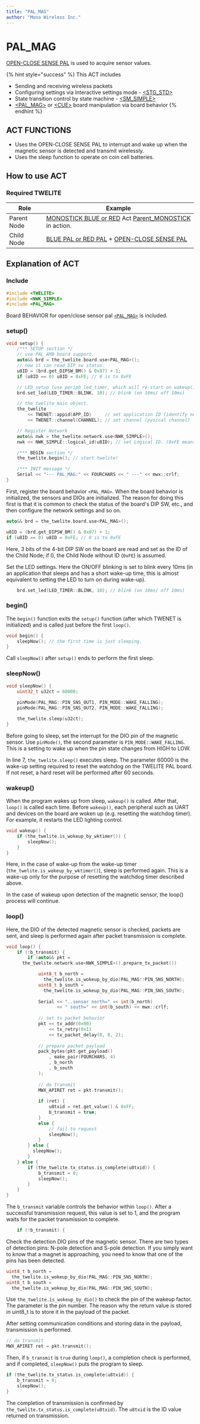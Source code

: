 ```yaml
---
title: "PAL_MAG"
author: "Mono Wireless Inc."
---
```


# PAL\_MAG

[OPEN-CLOSE SENSE PAL](https://mono-wireless.com/jp/products/twelite-pal/sense/amb-pal.html) is used to acquire sensor values.


{% hint style="success" %}
This ACT includes

* Sending and receiving wireless packets
* Configuring settings via Interactive settings mode - [\<STG\_STD>](../settings/stg\_std.md)
* State transition control by state machine - [\<SM\_SIMPLE>](../api-reference/classes/smsimple-suttomashin.md)
* [\<PAL\_MAG>](../boards/pal/pal\_mag.md) or [\<CUE>](../boards/cue.md) board manipulation via board behavior
{% endhint %}



## ACT FUNCTIONS

* Uses the OPEN-CLOSE SENSE PAL to interrupt and wake up when the magnetic sensor is detected and transmit wirelessly.
* Uses the sleep function to operate on coin cell batteries.



## How to use ACT

### Required TWELITE

| Role | Example                                                                                                                                                                                               |
| -- | ----------------------------------------------------------------------------------------------------------------------------------------------------------------------------------------------- |
| Parent Node | <a href="https://mono-wireless.com/jp/products/MoNoStick/">MONOSTICK BLUE or RED</a> Act <a href="parent_monostick.md">Parent\_MONOSTICK</a> in action.                                   |
| Child Node | [BLUE PAL or RED PAL](https://mono-wireless.com/jp/products/twelite-pal/BnR/index.html) + [OPEN-CLOSE SENSE PAL](https://mono-wireless.com/jp/products/twelite-pal/sense/amb-pal.html)  |



## Explanation of ACT

### Include

```cpp
#include <TWELITE>
#include <NWK_SIMPLE>
#include <PAL_MAG>
```

Board BEHAVIOR for open/close sensor pal [`<PAL_MAG>`](../boards/pal/pal\_mag.md) is included.



### setup()

```cpp
void setup() {
	/*** SETUP section */
	// use PAL_AMB board support.
	auto&& brd = the_twelite.board.use<PAL_MAG>();
	// now it can read DIP sw status.
	u8ID = (brd.get_DIPSW_BM() & 0x07) + 1;
	if (u8ID == 0) u8ID = 0xFE; // 0 is to 0xFE

	// LED setup (use periph_led_timer, which will re-start on wakeup() automatically)
	brd.set_led(LED_TIMER::BLINK, 10); // blink (on 10ms/ off 10ms)

	// the twelite main object.
	the_twelite
		<< TWENET::appid(APP_ID)     // set application ID (identify network group)
		<< TWENET::channel(CHANNEL); // set channel (pysical channel)

	// Register Network
	auto&& nwk = the_twelite.network.use<NWK_SIMPLE>();
	nwk << NWK_SIMPLE::logical_id(u8ID); // set Logical ID. (0xFE means a child device with no ID)

	/*** BEGIN section */
	the_twelite.begin(); // start twelite!

	/*** INIT message */
	Serial << "--- PAL_MAG:" << FOURCHARS << " ---" << mwx::crlf;
}
```



First, register the board behavior `<PAL_MAG>`. When the board behavior is initialized, the sensors and DIOs are initialized. The reason for doing this first is that it is common to check the status of the board's DIP SW, etc., and then configure the network settings and so on.

```cpp
auto&& brd = the_twelite.board.use<PAL_MAG>();

u8ID = (brd.get_DIPSW_BM() & 0x07) + 1;
if (u8ID == 0) u8ID = 0xFE; // 0 is to 0xFE
```

Here, 3 bits of the 4-bit DIP SW on the board are read and set as the ID of the Child Node; if 0, the Child Node without ID (`0xFE`) is assumed.

Set the LED settings. Here the ON/OFF blinking is set to blink every 10ms (in an application that sleeps and has a short wake-up time, this is almost equivalent to setting the LED to turn on during wake-up).

```cpp
	brd.set_led(LED_TIMER::BLINK, 10); // blink (on 10ms/ off 10ms)
```



### begin()

The `begin()` function exits the `setup()` function (after which TWENET is initialized) and is called just before the first `loop()`.

```cpp
void begin() {
	sleepNow(); // the first time is just sleeping.
}
```

Call `sleepNow()` after `setup()` ends to perform the first sleep.



### sleepNow()

```cpp
void sleepNow() {
	uint32_t u32ct = 60000;
	
	pinMode(PAL_MAG::PIN_SNS_OUT1, PIN_MODE::WAKE_FALLING);
	pinMode(PAL_MAG::PIN_SNS_OUT2, PIN_MODE::WAKE_FALLING);

	the_twelite.sleep(u32ct);
}
```

Before going to sleep, set the interrupt for the DIO pin of the magnetic sensor. Use `pinMode()`, the second parameter is `PIN_MODE::WAKE_FALLING`. This is a setting to wake up when the pin state changes from HIGH to LOW.

In line 7, `the_twelite.sleep()` executes sleep. The parameter 60000 is the wake-up setting required to reset the watchdog on the TWELITE PAL board. If not reset, a hard reset will be performed after 60 seconds.

###

### wakeup()

When the program wakes up from sleep, `wakeup()` is called. After that, `loop()` is called each time. Before `wakeup()`, each peripheral such as UART and devices on the board are woken up (e.g. resetting the watchdog timer). For example, it restarts the LED lighting control.

```cpp
void wakeup() {
	if (the_twelite.is_wokeup_by_wktimer()) {
		sleepNow();
	}
}
```

Here, in the case of wake-up from the wake-up timer (`the_twelite.is_wokeup_by_wktimer()`), sleep is performed again. This is a wake-up only for the purpose of resetting the watchdog timer described above.

In the case of wakeup upon detection of the magnetic sensor, the loop() process will continue.



### loop()

Here, the DIO of the detected magnetic sensor is checked, packets are sent, and sleep is performed again after packet transmission is complete.

```cpp
void loop() {
	if (!b_transmit) {
		if (auto&& pkt = 
      the_twelite.network.use<NWK_SIMPLE>().prepare_tx_packet())

			uint8_t b_north = 
			  the_twelite.is_wokeup_by_dio(PAL_MAG::PIN_SNS_NORTH);
			uint8_t b_south = 
			  the_twelite.is_wokeup_by_dio(PAL_MAG::PIN_SNS_SOUTH);
	
			Serial << "..sensor north=" << int(b_north) 
			       << " south=" << int(b_south) << mwx::crlf;
	
			// set tx packet behavior
			pkt << tx_addr(0x00)
				<< tx_retry(0x1)
				<< tx_packet_delay(0, 0, 2);
	
			// prepare packet payload
			pack_bytes(pkt.get_payload()
				, make_pair(FOURCHARS, 4) 
				, b_north
				, b_south
			);
	
			// do transmit
			MWX_APIRET ret = pkt.transmit();
	
			if (ret) {
				u8txid = ret.get_value() & 0xFF;
				b_transmit = true;
			}
			else {
				// fail to request
				sleepNow();
			}
		} else {
		  sleepNow();
		}
	} else { 
		if (the_twelite.tx_status.is_complete(u8txid)) {		
			b_transmit = 0;
			sleepNow();
		}
	}
}
```



The `b_transmit` variable controls the behavior within `loop()`. After a successful transmission request, this value is set to 1, and the program waits for the packet transmission to complete.

```cpp
	if (!b_transmit) {
```



Check the detection DIO pins of the magnetic sensor. There are two types of detection pins: N-pole detection and S-pole detection. If you simply want to know that a magnet is approaching, you need to know that one of the pins has been detected.

```cpp
uint8_t b_north = 
  the_twelite.is_wokeup_by_dio(PAL_MAG::PIN_SNS_NORTH);
uint8_t b_south = 
  the_twelite.is_wokeup_by_dio(PAL_MAG::PIN_SNS_SOUTH);
```

Use `the_twelite.is_wokeup_by_dio()` to check the pin of the wakeup factor. The parameter is the pin number. The reason why the return value is stored in uint8\_t is to store it in the payload of the packet.



After setting communication conditions and storing data in the payload, transmission is performed.

```cpp
// do transmit
MWX_APIRET ret = pkt.transmit();
```



Then, if `b_transmit` is `true` during `loop()`, a completion check is performed, and if completed, `sleepNow()` puts the program to sleep.

```cpp
if (the_twelite.tx_status.is_complete(u8txid)) {		
	b_transmit = 0;
	sleepNow();
}
```

The completion of transmission is confirmed by `the_twelite.tx_status.is_complete(u8txid)`.  The `u8txid` is the ID value returned on transmission.
